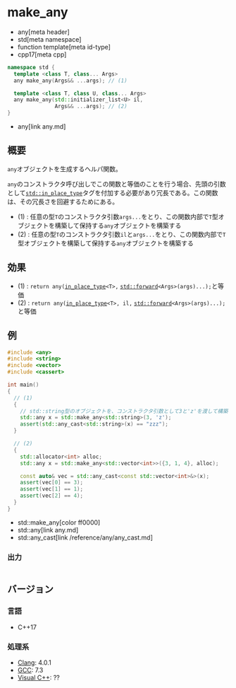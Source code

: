 # make_any
* any[meta header]
* std[meta namespace]
* function template[meta id-type]
* cpp17[meta cpp]

```cpp
namespace std {
  template <class T, class... Args>
  any make_any(Args&& ...args); // (1)

  template <class T, class U, class... Args>
  any make_any(std::initializer_list<U> il,
               Args&& ...args); // (2)
}
```
* any[link any.md]

## 概要
`any`オブジェクトを生成するヘルパ関数。

`any`のコンストラクタ呼び出しでこの関数と等価のことを行う場合、先頭の引数として[`std::in_place_type`](/reference/utility/in_place_type_t.md)タグを付加する必要があり冗長である。この関数は、その冗長さを回避するためにある。

- (1) : 任意の型`T`のコンストラクタ引数`args...`をとり、この関数内部で`T`型オブジェクトを構築して保持する`any`オブジェクトを構築する
- (2) : 任意の型`T`のコンストラクタ引数`il`と`args...`をとり、この関数内部で`T`型オブジェクトを構築して保持する`any`オブジェクトを構築する


## 効果
- (1) : `return any(`[`in_place_type`](/reference/utility/in_place_type_t.md)`<T>,` [`std::forward`](/reference/utility/forward.md)`<Args>(args)...);`と等価
- (2) : `return any(`[`in_place_type`](/reference/utility/in_place_type_t.md)`<T>, il,` [`std::forward`](/reference/utility/forward.md)`<Args>(args)...);`と等価


## 例
```cpp example
#include <any>
#include <string>
#include <vector>
#include <cassert>

int main()
{
  // (1)
  {
    // std::string型のオブジェクトを、コンストラクタ引数として3と'z'を渡して構築する
    std::any x = std::make_any<std::string>(3, 'z');
    assert(std::any_cast<std::string>(x) == "zzz");
  }

  // (2)
  {
    std::allocator<int> alloc;
    std::any x = std::make_any<std::vector<int>>({3, 1, 4}, alloc);

    const auto& vec = std::any_cast<const std::vector<int>&>(x);
    assert(vec[0] == 3);
    assert(vec[1] == 1);
    assert(vec[2] == 4);
  }
}
```
* std::make_any[color ff0000]
* std::any[link any.md]
* std::any_cast[link /reference/any/any_cast.md]

### 出力
```
```

## バージョン
### 言語
- C++17

### 処理系
- [Clang](/implementation.md#clang): 4.0.1
- [GCC](/implementation.md#gcc): 7.3
- [Visual C++](/implementation.md#visual_cpp): ??

